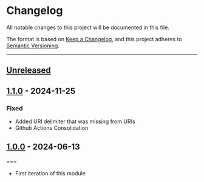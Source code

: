 # Changelog

All notable changes to this project will be documented in this file.

The format is based on [Keep a Changelog](https://keepachangelog.com/en/1.0.0/),
and this project adheres to [Semantic Versioning](https://semver.org/spec/v2.0.0.html).

* * *

## [Unreleased]

## [1.1.0] - 2024-11-25

### Fixed

- Added URI delimiter that was missing from URIs
- Github Actions Consolidation

## [1.0.0] - 2024-06-13

===

- First iteration of this module

[Unreleased]: https://github.com/ortus-boxlang/bx-mssql/compare/v1.1.0...HEAD

[1.1.0]: https://github.com/ortus-boxlang/bx-mssql/compare/v1.0.0...v1.1.0

[1.0.0]: https://github.com/ortus-boxlang/bx-mssql/compare/154d0c931fe42b794f5e630bbe5c0099ebc09a7e...v1.0.0
